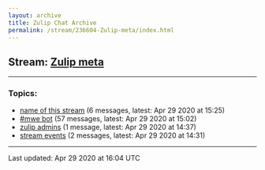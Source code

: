 ```yaml
---
layout: archive
title: Zulip Chat Archive
permalink: /stream/236604-Zulip-meta/index.html
---
```


## Stream: [Zulip meta](https://leanprover-community.github.io/archive/stream/236604-Zulip-meta/index.html)
---

### Topics:

* [name of this stream](topic/name.20of.20this.20stream.html) (6 messages, latest: Apr 29 2020 at 15:25)
* [#mwe bot](topic/.23mwe.20bot.html) (57 messages, latest: Apr 29 2020 at 15:02)
* [zulip admins](topic/zulip.20admins.html) (1 message, latest: Apr 29 2020 at 14:37)
* [stream events](topic/stream.20events.html) (2 messages, latest: Apr 29 2020 at 14:31)

<hr><p>Last updated: Apr 29 2020 at 16:04 UTC</p>
